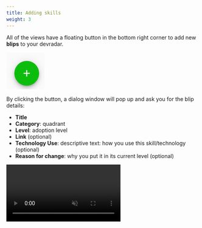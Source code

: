 ```yaml
---
title: Adding skills
weight: 3
---
```


All of the views have a floating button in the bottom right corner to add new **blips** to your devradar.

![add button](/images/howto/add-button.png)

By clicking the button, a dialog window will pop up and ask you for the blip details:

* **Title**
* **Category**: quadrant
* **Level**: adoption level
* **Link** (optional)
* **Technology Use**: descriptive text: how you use this skill/technology (optional)
* **Reason for change**: why you put it in its current level (optional)

<video controls autoplay loop muted>
    <source src="/videos/add.webm" type="video/webm">
    Sorry, your browser doesn't support embedded videos.
</video>
